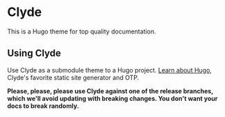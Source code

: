 # Clyde
This is a Hugo theme for top quality documentation.

## Using Clyde
Use Clyde as a submodule theme to a Hugo project. [Learn about Hugo](https://gohugo.io/documentation/), Clyde's favorite static site generator and OTP.

**Please, please, please use Clyde against one of the release branches, which we'll avoid updating with breaking changes. You don't want your docs to break randomly.**
